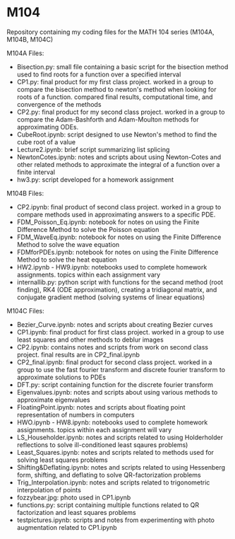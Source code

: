 # M104
Repository containing my coding files for the MATH 104 series (M104A, M104B, M104C)

M104A Files:
* Bisection.py: small file containing a basic script for the bisection method used to find roots for a function over a specified interval
* CP1.py: final product for my first class project. worked in a group to compare the bisection method to newton's method when looking for roots of a function. compared final results, computational time, and convergence of the methods
* CP2.py:  final product for my second class project. worked in a group to compare the Adam-Bashforth and Adam-Moulton methods for approximating ODEs.
* CubeRoot.ipynb: script designed to use Newton's method to find the cube root of a value
* Lecture2.ipynb: brief script summarizing list splicing
* NewtonCotes.ipynb: notes and scripts about using Newton-Cotes and other related methods to approximate the integral of a function over a finite interval
* hw3.py: script developed for a homework assignment 

M104B Files:
* CP2.ipynb: final product of second class project. worked in a group to compare methods used in approximating answers to a specific PDE.
* FDM_Poisson_Eq.ipynb: notebook for notes on using the Finite Difference Method to solve the Poisson equation
* FDM_WaveEq.ipynb: notebook for notes on using the Finite Difference Method to solve the wave equation
* FDMforPDEs.ipynb: notebook for notes on using the Finite Difference Method to solve the heat equation
* HW2.ipynb - HW9.ipynb: notebooks used to complete homework assignments. topics within each assignment vary
* internallib.py: python script with functions for the secand method (root finding), RK4 (ODE approximation), creating a tridiagonal matrix, and conjugate gradient method (solving systems of linear equations)

M104C Files:
* Bezier_Curve.ipynb: notes and scripts about creating Bezier curves
* CP1.ipynb: final product for first class project. worked in a group to use least squares and other methods to deblur images
* CP2.ipynb: contains notes and scripts from work on second class project. final results are in CP2_final.ipynb
* CP2_final.ipynb: final product for second class project. worked in a group to use the fast fourier transform and discrete fourier transform to approximate solutions to PDEs
* DFT.py: script containing function for the discrete fourier transform
* Eigenvalues.ipynb: notes and scripts about using various methods to approximate eigenvalues
* FloatingPoint.ipynb: notes and scripts about floating point representation of numbers in computers
* HWO.ipynb - HW8.ipynb: notebooks used to complete homework assignments. topics within each assignment will vary
* LS_Householder.ipynb: notes and scripts related to using Holderholder reflections to solve ill-conditioned least sqaures problems)
* Least_Squares.ipynb: notes and scripts related to methods used for solving least squares problems
* Shifting&Deflating.ipynb: notes and scripts related to using Hessenberg form, shifting, and deflating to solve QR-factorization problems
* Trig_Interpolation.ipynb: notes and scripts related to trigonometric interpolation of points
* fozzybear.jpg: photo used in CP1.ipynb
* functions.py: script containing multiple functions related to QR factorization and least squares problems
* testpictures.ipynb: scripts and notes from experimenting with photo augmentation related to CP1.ipynb
